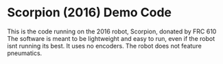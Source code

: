 <h1>Scorpion (2016) Demo Code</h1>
This is the code running on the 2016 robot, Scorpion, donated by FRC 610
<br>
The software is meant to be lightweight and easy to run, even if the robot isnt running its best.
It uses no encoders. The robot does not feature pneumatics.
